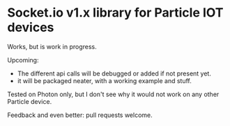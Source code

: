 # Socket.io v1.x library for Particle IOT devices

Works, but is work in progress. 

Upcoming: 
- The different api calls will be debugged or added if not present yet.
- it will be packaged neater, with a working example and stuff. 

Tested on Photon only, but I don't see why it would not work on any other Particle device. 


Feedback and even better: pull requests welcome.
